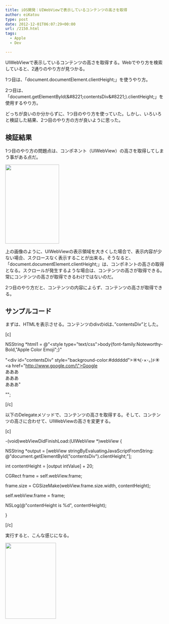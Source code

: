 ```yaml
---
title: iOS開発：UIWebViewで表示しているコンテンツの高さを取得
author: eiKatou
type: post
date: 2012-12-01T06:07:29+00:00
url: /2150.html
tags:
  - Apple
  - Dev

---
```

UIWebViewで表示しているコンテンツの高さを取得する。Webでやり方を検索していると、2通りのやり方が見つかる。

1つ目は、「document.documentElement.clientHeight;」を使うやり方。
  
2つ目は、「document.getElementById(\&#8221;contentsDiv\&#8221;).clientHeight;」を使用するやり方。

どっちが良いのか分からずに、1つ目のやり方を使っていた。しかし、いろいろと検証した結果、2つ目のやり方の方が良いように思った。

## 検証結果

1つ目のやり方の問題点は、コンポネント（UIWebView）の高さを取得してしまう事がある点だ。
  
[<img src="http://eikatou.net/blog/wp-content/uploads/2012/12/20121201b.jpg" alt="" title="20121201b" width="170" height="250" class="alignnone size-full wp-image-2152" />][1]
  
上の画像のように、UIWebViewの表示領域を大きくした場合で、表示内容が少ない場合、スクロースなく表示することが出来る。そうなると、「document.documentElement.clientHeight;」は、コンポネントの高さの取得となる。スクロールが発生するような場合は、コンテンツの高さが取得できる。常にコンテンツの高さが取得できるわけではないのだ。

2つ目のやり方だと、コンテンツの内容によらず、コンテンツの高さが取得できる。

## サンプルコード

まずは、HTMLを表示させる。コンテンツのdivのidは、&#8221;contentsDiv&#8221;とした。
  
[c]
  
NSString *html1 = @"<html><head><style type=\"text/css\">body{font-family:Noteworthy-Bold,\"Apple Color Emoji\";}</style></head>"
          
"<body><div id=\"contentsDiv\" style=\"background-color:#dddddd\">☀٩(･×･｡)۶☀<br><a href=\"http://www.google.com/\">Google</a><br>あああ<br>あああ<br>あああ</div></body>"
          
"</html>";
  
[/c] 

以下のDelegateメソッドで、コンテンツの高さを取得する。そして、コンテンツの高さに合わせて、UIWebViewの高さを変更する。
  
[c]
  
-(void)webViewDidFinishLoad:(UIWebView *)webView {
      
NSString *output = [webView stringByEvaluatingJavaScriptFromString: @"document.getElementById(\"contentsDiv\").clientHeight;"];
      
int contentHeight = [output intValue] + 20;

CGRect frame = self.webView.frame;
      
frame.size = CGSizeMake(webView.frame.size.width, contentHeight);
      
self.webView.frame = frame;

NSLog(@"contentHeight is %d", contentHeight);
  
}
  
[/c] 

実行すると、こんな感じになる。
  
[<img src="http://eikatou.net/blog/wp-content/uploads/2012/12/20121201a.jpg" alt="" title="20121201a" width="160" height="240" class="alignnone size-full wp-image-2151" />][2]

 [1]: http://eikatou.net/blog/wp-content/uploads/2012/12/20121201b.jpg
 [2]: http://eikatou.net/blog/wp-content/uploads/2012/12/20121201a.jpg
